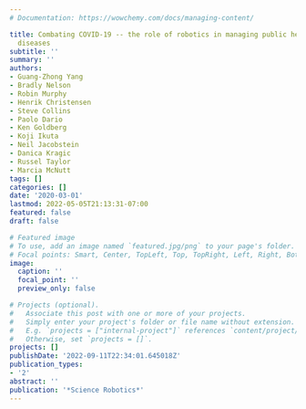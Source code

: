 ```yaml
---
# Documentation: https://wowchemy.com/docs/managing-content/

title: Combating COVID-19 -- the role of robotics in managing public health and infectious
  diseases
subtitle: ''
summary: ''
authors:
- Guang-Zhong Yang
- Bradly Nelson
- Robin Murphy
- Henrik Christensen
- Steve Collins
- Paolo Dario
- Ken Goldberg
- Koji Ikuta
- Neil Jacobstein
- Danica Kragic
- Russel Taylor
- Marcia McNutt
tags: []
categories: []
date: '2020-03-01'
lastmod: 2022-05-05T21:13:31-07:00
featured: false
draft: false

# Featured image
# To use, add an image named `featured.jpg/png` to your page's folder.
# Focal points: Smart, Center, TopLeft, Top, TopRight, Left, Right, BottomLeft, Bottom, BottomRight.
image:
  caption: ''
  focal_point: ''
  preview_only: false

# Projects (optional).
#   Associate this post with one or more of your projects.
#   Simply enter your project's folder or file name without extension.
#   E.g. `projects = ["internal-project"]` references `content/project/deep-learning/index.md`.
#   Otherwise, set `projects = []`.
projects: []
publishDate: '2022-09-11T22:34:01.645018Z'
publication_types:
- '2'
abstract: ''
publication: '*Science Robotics*'
---
```


